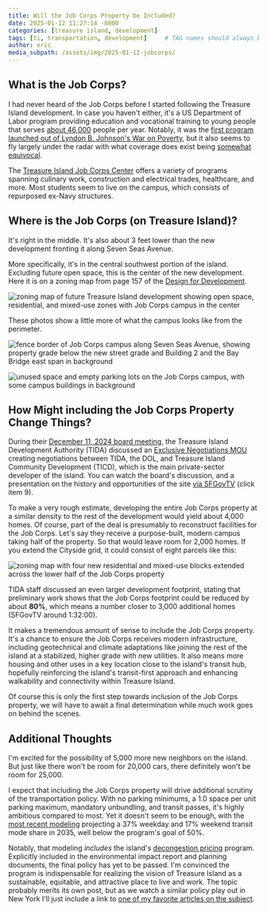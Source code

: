 ```yaml
---
title: Will the Job Corps Property be Included?
date: 2025-01-12 11:27:14 -0800
categories: [treasure island, development]
tags: [ti, transportation, development]     # TAG names should always be lowercase
author: eric
media_subpath: /assets/img/2025-01-12-jobcorps/
---
```


## What is the Job Corps?

I had never heard of the Job Corps before I started following the Treasure Island development. In case you haven't either, it's a US Department of Labor program providing education and vocational training to young people that serves [about 46,000](https://jobcorps-gov.s3.us-west-2.amazonaws.com/2025-01/ROLLING%20FOUR%20QUARTERS%20QPR%20PY%202023%20QTR%204%206-2024.pdf) people per year. Notably, it was the [first program launched out of Lyndon B. Johnson's War on Poverty](https://en.wikipedia.org/wiki/Job_Corps), but it also seems to fly largely under the radar with what coverage does exist being [somewhat equivocal](https://www.nytimes.com/2018/08/26/us/politics/job-corps-training-program.html).

The [Treasure Island Job Corps Center](https://treasureisland.jobcorps.gov/train) offers a variety of programs spanning culinary work, construction and electrical trades, healthcare, and more. Most students seem to live on the campus, which consists of repurposed ex-Navy structures.

## Where is the Job Corps (on Treasure Island)?

It's right in the middle. It's also about 3 feet lower than the new development fronting it along Seven Seas Avenue. 

More specifically, it's in the central southwest portion of the island. Excluding future open space, this is the center of the new development. Here it is on a zoning map from page 157 of the [Design for Development](https://app.box.com/s/opcpjfi0cdq1di8zkzn8mfcl8l78zoqe).

![zoning map of future Treasure Island development showing open space, residential, and mixed-use zones with Job Corps campus in the center](ti_zoning.png)

These photos show a little more of what the campus looks like from the perimeter.

![fence border of Job Corps campus along Seven Seas Avenue, showing property grade below the new street grade and Building 2 and the Bay Bridge east span in background](jobcorps_sevenseas.png)

![unused space and empty parking lots on the Job Corps campus, with some campus buildings in background](jobcorps_campus.png)

## How Might including the Job Corps Property Change Things?

During their [December 11, 2024 board meeting,](https://www.sf.gov/meeting/december-11-2024/december-11-2024-tida-board-directors-meeting-agenda) the Treasure Island Development Authority (TIDA) discussed an [Exclusive Negotiations MOU](https://www.sf.gov/sites/default/files/2024-12/121124%20Item%209%20ENA_0.pdf) creating negotiations between TIDA, the DOL, and Treasure Island Community Development (TICD), which is the main private-sector developer of the island. You can watch the board's discussion, and a presentation on the history and opportunities of the site [via SFGovTV](https://sanfrancisco.granicus.com/player/clip/48039?view_id=181&redirect=true) (click item 9).

To make a very rough estimate, developing the entire Job Corps property at a similar density to the rest of the development would yield about 4,000 homes. Of course, part of the deal is presumably to reconstruct facilities for the Job Corps. Let's say they receive a purpose-built, modern campus taking half of the property. So that would leave room for 2,000 homes. If you extend the Cityside grid, it could consist of eight parcels like this:

![zoning map with four new residential and mixed-use blocks extended across the lower half of the Job Corps property](ti_zoning_concept.jpg)

TIDA staff discussed an even larger development footprint, stating that preliminary work shows that the Job Corps footprint could be reduced by about **80%**, which means a number closer to 3,000 additional homes (SFGovTV around 1:32:00).

It makes a tremendous amount of sense to include the Job Corps property. It's a chance to ensure the Job Corps receives modern infrastructure, including geotechnical and climate adaptations like joining the rest of the island at a stabilized, higher grade with new utilities. It also means more housing and other uses in a key location close to the island's transit hub, hopefully reinforcing the island's transit-first approach and enhancing walkability and connectivity within Treasure Island.

Of course this is only the first step towards inclusion of the Job Corps property, we will have to await a final determination while much work goes on behind the scenes.

## Additional Thoughts

I'm excited for the possibility of 5,000 more new neighbors on the island. But just like there won't be room for 20,000 cars, there definitely won't be room for 25,000.

I expect that including the Job Corps property will drive additional scrutiny of the transportation policy. With no parking minimums, a 1.0 space per unit parking maximum, mandatory unbundling, and transit passes, it's highly ambitious compared to most. Yet it doesn't seem to be enough, with the [most recent modeling](https://www.sfcta.org/sites/default/files/2021-04/Final_Travel%20Demand%20Report%202019.pdf) projecting a 37% weekday and 17% weekend transit mode share in 2035, well below the program's goal of 50%.

Notably, that modeling *includes* the island's [decongestion pricing](https://bsky.app/profile/humantransit.bsky.social/post/3lfiecc3qxk2y) program. Explicitly included in the environmental impact report and planning documents, the final policy has yet to be passed. I'm convinced the program is indispensable for realizing the vision of Treasure Island as a sustainable, equitable, and attractive place to live and work. The topic probably merits its own post, but as we watch a similar policy play out in New York I'll just include a link to [one of my favorite articles on the subject](https://transfersmagazine.org/magazine-article/issue-3/longer-view-the-fairness-of-congestion-pricing/).




